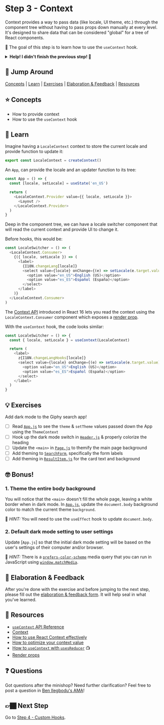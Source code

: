 # Step 3 - Context

Context provides a way to pass data (like locale, UI theme, etc.) through the component tree without having to pass props down manually at every level. It's designed to share data that can be considered "global" for a tree of React components.

🏅 The goal of this step is to learn how to use the `useContext` hook.

<details>
  <summary><b>Help! I didn't finish the previous step! 🚨</b></summary>

If you didn't successfully complete the previous step, that's okay! The steps are meant to push you. 😄

However, you may find yourself in a position where you app is not compiling, and it's preventing you from working on the next step. No problem! Stash your changes **in a new terminal window**, and you should be good to continue:

```sh
git stash push -m "In-progress Step 2 exercises"
```

Your app should automatically reset and you should be able to continue on with the current step.

</details>

## 🐇 Jump Around

[Concepts](#-concepts) | [Learn](#-learn) | [Exercises](#-exercises) | [Elaboration & Feedback](#-elaboration--feedback) | [Resources](#-resources)

## ⭐ Concepts

- How to provide context
- How to use the `useContext` hook

## 📝 Learn

Imagine having a `LocaleContext` context to store the current locale and provide function to update it:

```js
export const LocaleContext = createContext()
```

An `App`, can provide the locale and an updater function to its tree:

```js
const App = () => {
  const [locale, setLocale] = useState('en_US')

  return (
    <LocaleContext.Provider value={{ locale, setLocale }}>
      <Layout />
    </LocaleContext.Provider>
  )
}
```

Deep in the component tree, we can have a locale switcher component that will read the current context and provide UI to change it.

Before hooks, this would be:

```js
const LocaleSwitcher = () => (
  <LocaleContext.Consumer>
    {({ locale, setLocale }) => (
      <label>
        {I18N.changeLang[locale]}
        <select value={locale} onChange={(e) => setLocale(e.target.value)}>
          <option value="en_US">English (US)</option>
          <option value="es_ES">Español (España)</option>
        </select>
      </label>
    )}
  </LocaleContext.Consumer>
)
```

The [Context API](https://reactjs.org/docs/context.html) introduced in React 16 lets you read the context using the `LocaleContext.Consumer` component which exposes a [render prop](https://reactjs.org/docs/render-props.html).

With the `useContext` hook, the code looks similar:

```js
const LocaleSwitcher = () => {
  const { locale, setLocale } = useContext(LocaleContext)

  return (
    <label>
      z{I18N.changeLangHooks[locale]}
      <select value={locale} onChange={(e) => setLocale(e.target.value)}>
        <option value="en_US">English (US)</option>
        <option value="es_ES">Español (España)</option>
      </select>
    </label>
  )
}
```

## 💡 Exercises

Add dark mode to the Giphy search app!

- [ ] Read [`App.js`](./App.js) to see the `theme` & `setTheme` values passed down the App using the `ThemeContext`
- [ ] Hook up the dark mode switch in [`Header.js`](./Header.js) & properly colorize the heading
- [ ] Update the `<main>` in [`Page.js`](./Page.js) to themify the main page background
- [ ] Add theming to [`SearchForm`](./SearchForm.js), specifically the form labels
- [ ] Add theming in [`ResultItem.js`](./ResultItem.js) for the card text and background

## 🤓 Bonus!

### 1. Theme the entire body background

You will notice that the `<main>` doesn't fill the whole page, leaving a white border when in dark mode. In [`App.js`](./App.js), update the `document.body` background color to match the current theme `background`.

🔑 _HINT:_ You will need to use the `useEffect` hook to update `document.body`.

### 2. Default dark mode setting to user settings

Update [`App.js`] so that the initial dark mode setting will be based on the user's settings of their computer and/or browser.

🔑 _HINT:_ There is a [`prefers-color-scheme`](https://developer.mozilla.org/en-US/docs/Web/CSS/@media/prefers-color-scheme) media query that you can run in JavaScript using [`window.matchMedia`](https://developer.mozilla.org/en-US/docs/Web/API/Window/matchMedia).

## 🧠 Elaboration & Feedback

After you're done with the exercise and before jumping to the next step, please fill out the [elaboration & feedback form](https://docs.google.com/forms/d/e/1FAIpQLScRocWvtbrl4XmT5_NRiE8bSK3CMZil-ZQByBAt8lpsurcRmw/viewform?usp=pp_url&entry.1671251225=Migrating+to+React+Hooks+Minishop&entry.1984987236=Step+3+-+Context). It will help seal in what you've learned.

## 📕 Resources

- [`useContext` API Reference](https://reactjs.org/docs/hooks-reference.html#usecontext)
- [Context](https://reactjs.org/docs/context.html)
- [How to use React Context effectively](https://kentcdodds.com/blog/how-to-use-react-context-effectively)
- [How to optimize your context value](https://kentcdodds.com/blog/how-to-optimize-your-context-value)
- [How to `useContext` with `usesReducer`](https://www.youtube.com/watch?v=StABs9JxeNE) 📺
- [Render props](https://reactjs.org/docs/render-props.html)

## ❓ Questions

Got questions after the minishop? Need further clarification? Feel free to post a question in [Ben Ilegbodu's AMA](https://www.benmvp.com/ama/)!

## 👉🏾 Next Step

Go to [Step 4 - Custom Hooks](../04-custom-hooks/).
